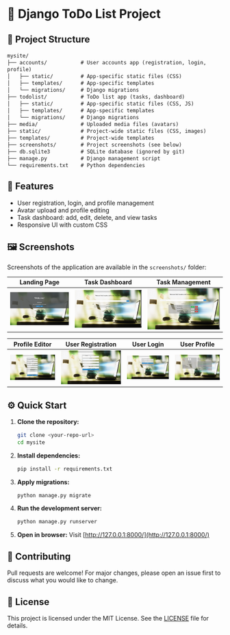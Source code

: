 # 📝 Django ToDo List Project

## 📂 Project Structure

```
mysite/
├── accounts/           # User accounts app (registration, login, profile)
│   ├── static/         # App-specific static files (CSS)
│   ├── templates/      # App-specific templates
│   └── migrations/     # Django migrations
├── todolist/           # ToDo list app (tasks, dashboard)
│   ├── static/         # App-specific static files (CSS, JS)
│   ├── templates/      # App-specific templates
│   └── migrations/     # Django migrations
├── media/              # Uploaded media files (avatars)
├── static/             # Project-wide static files (CSS, images)
├── templates/          # Project-wide templates
├── screenshots/        # Project screenshots (see below)
├── db.sqlite3          # SQLite database (ignored by git)
├── manage.py           # Django management script
└── requirements.txt    # Python dependencies
```

## 🚀 Features
- User registration, login, and profile management
- Avatar upload and profile editing
- Task dashboard: add, edit, delete, and view tasks
- Responsive UI with custom CSS

## 🖼️ Screenshots
Screenshots of the application are available in the `screenshots/` folder:

| Landing Page | Task Dashboard | Task Management |
|:------------:|:--------------:|:---------------:|
| ![Landing](screenshots/01-landing-page.png) | ![Dashboard](screenshots/02-task-dashboard-empty.png) | ![Task Management](screenshots/03-task-management.png) |

| Profile Editor | User Registration | User Login | User Profile |
|:--------------:|:----------------:|:----------:|:------------:|
| ![Profile Editor](screenshots/04-profile-editor.png) | ![Registration](screenshots/05-user-registration.png) | ![Login](screenshots/06-user-login.png) | ![Profile](screenshots/07-user-profile.png) |

## ⚙️ Quick Start
1. **Clone the repository:**
   ```sh
   git clone <your-repo-url>
   cd mysite
   ```
2. **Install dependencies:**
   ```sh
   pip install -r requirements.txt
   ```
3. **Apply migrations:**
   ```sh
   python manage.py migrate
   ```
4. **Run the development server:**
   ```sh
   python manage.py runserver
   ```
5. **Open in browser:**
   Visit [http://127.0.0.1:8000/](http://127.0.0.1:8000/)

## 🙌 Contributing
Pull requests are welcome! For major changes, please open an issue first to discuss what you would like to change.

## 📄 License
This project is licensed under the MIT License. See the [LICENSE](LICENSE) file for details.